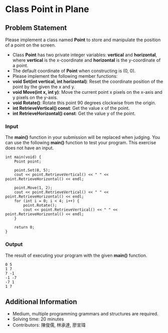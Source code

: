 # Class Point in Plane

## Problem Statement
Please implement a class named **Point** to store and manipulate the position of a point on the screen.
* Class **Point** has two private integer variables: **vertical** and **horizontal**, where **vertical** is the x-coordinate and **horizontal** is the y-coordinate of a point.
* The default coordinate of **Point** when constructing is (0, 0).
* Please implement the following member functions:
* **void Set(int vertical, int horizontal)**: Reset the coordinate position of the point by the given the x and y.
* **void Move(int x, int y)**: Move the current point x pixels on the x-axis and y pixels on the y-axis.
* **void Rotate()**: Rotate this point 90 degrees clockwise from the origin.
* **int RetrieveVertical() const**: Get the value x of the point.
* **int RetrieveHorizontal() const**: Get the value y of the point.

### Input
The **main()** function in your submission will be replaced when judging. You can use the following **main()** function to test your program. This exercise does not have an input.
```
int main(void) {
    Point point;

    point.Set(0, 5);
    cout << point.RetrieveVertical() << " " << point.RetrieveHorizontal() << endl;

    point.Move(1, 2);
    cout << point.RetrieveVertical() << " " << point.RetrieveHorizontal() << endl;
    for (int i = 0; i < 4; i++) {
        point.Rotate();
        cout << point.RetrieveVertical() << " " << point.RetrieveHorizontal() << endl;
    }

    return 0;
}
```

### Output
The result of executing your program with the given **main()** function.
```
0 5
1 7
7 -1
-1 -7
-7 1
1 7
```

## Additional Information
* Medium, multiple programming grammars and structures are required.
* Solving time: 20 minutes
* Contributors: 陳俊儒, 林承達, 廖宣瑋
